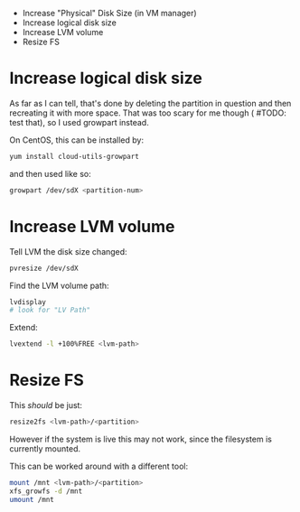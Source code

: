 - Increase "Physical" Disk Size (in VM manager)
- Increase logical disk size
- Increase LVM volume
- Resize FS

# Increase logical disk size

As far as I can tell, that's done by deleting the partition in question and then recreating it with more space. That was too scary for me though ( #TODO: test that), so I used growpart instead.

On CentOS, this can be installed by:
```bash
yum install cloud-utils-growpart
```
and then used like so:
```bash
growpart /dev/sdX <partition-num>
```

# Increase LVM volume

Tell LVM the disk size changed:
```bash
pvresize /dev/sdX
```

Find the LVM volume path:
```bash
lvdisplay
# look for "LV Path"
```

Extend:
```bash
lvextend -l +100%FREE <lvm-path>
```

# Resize FS

This _should_ be just:
```bash
resize2fs <lvm-path>/<partition>
```
However if the system is live this may not work, since the filesystem is currently mounted.

This can be worked around with a different tool:
```bash
mount /mnt <lvm-path>/<partition>
xfs_growfs -d /mnt
umount /mnt
```